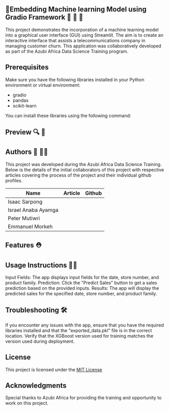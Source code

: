 ## 🚀Embedding Machine learning Model using Gradio Framework 🤖 🚀 🚀

This project demonstrates the incorporation of a machine learning model into a graphical user interface (GUI) using Streamlit. The aim is to create an interactive interface that assists a telecommunications company in managing customer churn. This application was collaboratively developed as part of the Azubi Africa Data Science Training program.


## Prerequisites

Make sure you have the following libraries installed in your Python environment or virtual environment:

* gradio
* pandas
* scikit-learn

You can install these libraries using the following command:

## Preview 🔍 🤖

## Authors 📖 🧑‍🎓

This project was developed during the Azubi Africa Data Science Training. Below is the details of the initial collaborators of this project with respective articles covering the process of the project and their individual github profiles.

| Name                | Article | Github |
| ------------------- | ------- | ------ |
| Isaac Sarpong       |         |        |
| Israel Anaba Ayamga |         |        |
| Peter Mutiwri       |         |        |
| Emmanuel Morkeh     |         |        |




## Features ⛑️

## Usage Instructions 🧑‍🏫

Input Fields: The app displays input fields for the date, store number, and product family.
Prediction: Click the "Predict Sales" button to get a sales prediction based on the provided inputs.
Results: The app will display the predicted sales for the specified date, store number, and product family.

## Troubleshooting 🛠️

If you encounter any issues with the app, ensure that you have the required libraries installed and that the "exported_data.pkl" file is in the correct location.
Verify that the XGBoost version used for training matches the version used during deployment.

## License

This project is licensed under the [MIT License](LICENSE)

## Acknowledgments

Special thanks to Azubi Africa for providing the training and opportunity to work on this project.
